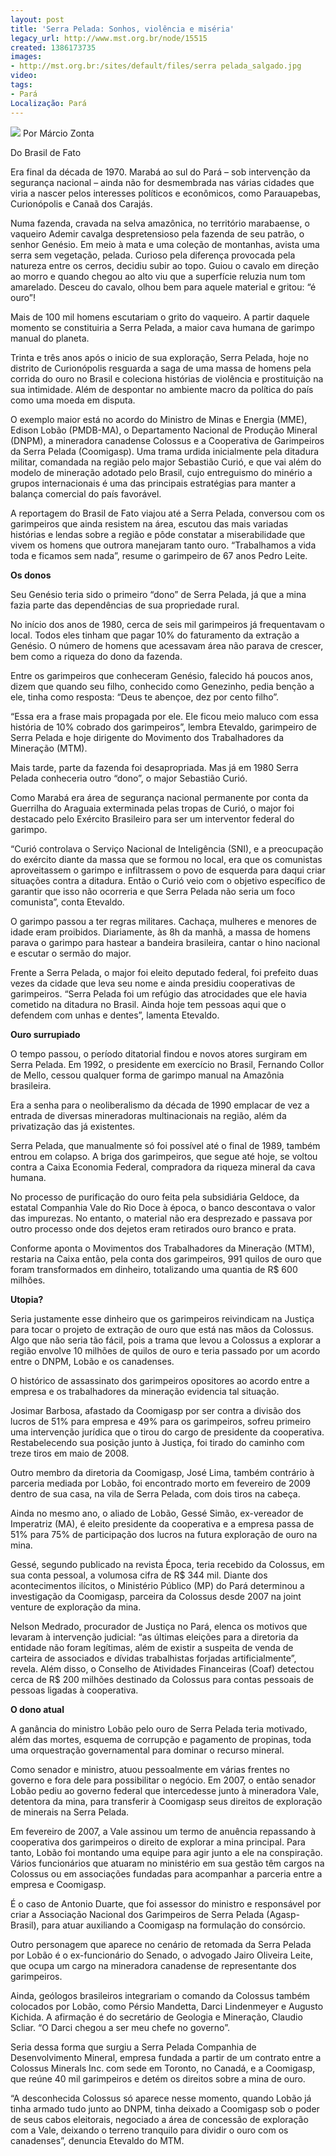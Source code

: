 ```yaml
---
layout: post
title: 'Serra Pelada: Sonhos, violência e miséria'
legacy_url: http://www.mst.org.br/node/15515
created: 1386173735
images:
- http://mst.org.br:/sites/default/files/serra pelada_salgado.jpg
video: 
tags:
- Pará
Localização: Pará
---
```



![](/sites/default/files/serra%20pelada_salgado.jpg)
Por Márcio Zonta

Do Brasil de Fato

Era final da década de 1970. Marabá ao sul do Pará – sob intervenção da segurança nacional – ainda não for desmembrada nas várias cidades que viria a nascer pelos interesses políticos e econômicos, como Parauapebas, Curionópolis e Canaã dos Carajás. 


Numa fazenda, cravada na selva amazônica, no território marabaense, o vaqueiro Ademir cavalga despretensioso pela fazenda de seu patrão, o senhor Genésio. Em meio à mata e uma coleção de montanhas, avista uma serra sem vegetação, pelada. Curioso pela diferença provocada pela natureza entre os cerros, decidiu subir ao topo. Guiou o cavalo em direção ao morro e quando chegou ao alto viu que a superfície reluzia num tom amarelado. Desceu do cavalo, olhou bem para aquele material e gritou: “é ouro”! 


Mais de 100 mil homens escutariam o grito do vaqueiro. A partir daquele momento se constituiria a Serra Pelada, a maior cava humana de garimpo manual do planeta. 


Trinta e três anos após o inicio de sua exploração, Serra Pelada, hoje no distrito de Curionópolis resguarda a saga de uma massa de homens pela corrida do ouro no Brasil e coleciona histórias de violência e prostituição na sua intimidade. Além de despontar no ambiente macro da política do país como uma moeda em disputa. 


O exemplo maior está no acordo do Ministro de Minas e Energia (MME), Edison Lobão (PMDB-MA), o Departamento Nacional de Produção Mineral (DNPM), a mineradora canadense Colossus e a Cooperativa de Garimpeiros da Serra Pelada (Coomigasp). Uma trama urdida inicialmente pela ditadura militar, comandada na região pelo major Sebastião Curió, e que vai além do modelo de mineração adotado pelo Brasil, cujo entreguismo do minério a grupos internacionais é uma das principais estratégias para manter a balança comercial do país favorável. 


A reportagem do Brasil de Fato viajou até a Serra Pelada, conversou com os garimpeiros que ainda resistem na área, escutou das mais variadas histórias e lendas sobre a região e pôde constatar a miserabilidade que vivem os homens que outrora manejaram tanto ouro. “Trabalhamos a vida toda e ficamos sem nada”, resume o garimpeiro de 67 anos Pedro Leite. 


**Os donos**


Seu Genésio teria sido o primeiro “dono” de Serra Pelada, já que a mina fazia parte das dependências de sua propriedade rural. 


No início dos anos de 1980, cerca de seis mil garimpeiros já frequentavam o local. Todos eles tinham que pagar 10% do faturamento da extração a Genésio. O número de homens que acessavam área não parava de crescer, bem como a riqueza do dono da fazenda. 


Entre os garimpeiros que conheceram Genésio, falecido há poucos anos, dizem que quando seu filho, conhecido como Genezinho, pedia benção a ele, tinha como resposta: “Deus te abençoe, dez por cento filho”. 


“Essa era a frase mais propagada por ele. Ele ficou meio maluco com essa história de 10% cobrado dos garimpeiros”, lembra Etevaldo, garimpeiro de Serra Pelada e hoje dirigente do Movimento dos Trabalhadores da Mineração (MTM). 


Mais tarde, parte da fazenda foi desapropriada. Mas já em 1980 Serra Pelada conheceria outro “dono”, o major Sebastião Curió. 


Como Marabá era área de segurança nacional permanente por conta da Guerrilha do Araguaia exterminada pelas tropas de Curió, o major foi destacado pelo Exército Brasileiro para ser um interventor federal do garimpo. 


“Curió controlava o Serviço Nacional de Inteligência (SNI), e a preocupação do exército diante da massa que se formou no local, era que os comunistas aproveitassem o garimpo e infiltrassem o povo de esquerda para daqui criar situações contra a ditadura. Então o Curió veio com o objetivo específico de garantir que isso não ocorreria e que Serra Pelada não seria um foco comunista”, conta Etevaldo. 


O garimpo passou a ter regras militares. Cachaça, mulheres e menores de idade eram proibidos. Diariamente, às 8h da manhã, a massa de homens parava o garimpo para hastear a bandeira brasileira, cantar o hino nacional e escutar o sermão do major. 


Frente a Serra Pelada, o major foi eleito deputado federal, foi prefeito duas vezes da cidade que leva seu nome e ainda presidiu cooperativas de garimpeiros. “Serra Pelada foi um refúgio das atrocidades que ele havia cometido na ditadura no Brasil. Ainda hoje tem pessoas aqui que o defendem com unhas e dentes”, lamenta Etevaldo. 


**Ouro surrupiado**


O tempo passou, o período ditatorial findou e novos atores surgiram em Serra Pelada. Em 1992, o presidente em exercício no Brasil, Fernando Collor de Mello, cessou qualquer forma de garimpo manual na Amazônia brasileira. 


Era a senha para o neoliberalismo da década de 1990 emplacar de vez a entrada de diversas mineradoras multinacionais na região, além da privatização das já existentes. 


Serra Pelada, que manualmente só foi possível até o final de 1989, também entrou em colapso. A briga dos garimpeiros, que segue até hoje, se voltou contra a Caixa Economia Federal, compradora da riqueza mineral da cava humana. 


No processo de purificação do ouro feita pela subsidiária Geldoce, da estatal Companhia Vale do Rio Doce à época, o banco descontava o valor das impurezas. No entanto, o material não era desprezado e passava por outro processo onde dos dejetos eram retirados ouro branco e prata. 


Conforme aponta o Movimentos dos Trabalhadores da Mineração (MTM), restaria na Caixa então, pela conta dos garimpeiros, 991 quilos de ouro que foram transformados em dinheiro, totalizando uma quantia de R$ 600 milhões. 


**Utopia?**


Seria justamente esse dinheiro que os garimpeiros reivindicam na Justiça para tocar o projeto de extração de ouro que está nas mãos da Colossus. Algo que não seria tão fácil, pois a trama que levou a Colossus a explorar a região envolve 10 milhões de quilos de ouro e teria passado por um acordo entre o DNPM, Lobão e os canadenses. 


O histórico de assassinato dos garimpeiros opositores ao acordo entre a empresa e os trabalhadores da mineração evidencia tal situação. 


Josimar Barbosa, afastado da Coomigasp por ser contra a divisão dos lucros de 51% para empresa e 49% para os garimpeiros, sofreu primeiro uma intervenção jurídica que o tirou do cargo de presidente da cooperativa. Restabelecendo sua posição junto à Justiça, foi tirado do caminho com treze tiros em maio de 2008. 


Outro membro da diretoria da Coomigasp, José Lima, também contrário à parceria mediada por Lobão, foi encontrado morto em fevereiro de 2009 dentro de sua casa, na vila de Serra Pelada, com dois tiros na cabeça. 


Ainda no mesmo ano, o aliado de Lobão, Gessé Simão, ex-vereador de Imperatriz (MA), é eleito presidente da cooperativa e a empresa passa de 51% para 75% de participação dos lucros na futura exploração de ouro na mina. 


Gessé, segundo publicado na revista Época, teria recebido da Colossus, em sua conta pessoal, a volumosa cifra de R$ 344 mil. Diante dos acontecimentos ilícitos, o Ministério Público (MP) do Pará determinou a investigação da Coomigasp, parceira da Colossus desde 2007 na joint venture de exploração da mina. 


Nelson Medrado, procurador de Justiça no Pará, elenca os motivos que levaram à intervenção judicial: “as últimas eleições para a diretoria da entidade não foram legítimas, além de existir a suspeita de venda de carteira de associados e dívidas trabalhistas forjadas artificialmente”, revela. Além disso, o Conselho de Atividades Financeiras (Coaf) detectou cerca de R$ 200 milhões destinado da Colossus para contas pessoais de pessoas ligadas à cooperativa. 


**O dono atual**


A ganância do ministro Lobão pelo ouro de Serra Pelada teria motivado, além das mortes, esquema de corrupção e pagamento de propinas, toda uma orquestração governamental para dominar o recurso mineral. 


Como senador e ministro, atuou pessoalmente em várias frentes no governo e fora dele para possibilitar o negócio. Em 2007, o então senador Lobão pediu ao governo federal que intercedesse junto à mineradora Vale, detentora da mina, para transferir à Coomigasp seus direitos de exploração de minerais na Serra Pelada. 


Em fevereiro de 2007, a Vale assinou um termo de anuência repassando à cooperativa dos garimpeiros o direito de explorar a mina principal. Para tanto, Lobão foi montando uma equipe para agir junto a ele na conspiração. Vários funcionários que atuaram no ministério em sua gestão têm cargos na Colossus ou em associações fundadas para acompanhar a parceria entre a empresa e Coomigasp. 


É o caso de Antonio Duarte, que foi assessor do ministro e responsável por criar a Associação Nacional dos Garimpeiros de Serra Pelada (Agasp- Brasil), para atuar auxiliando a Coomigasp na formulação do consórcio. 


Outro personagem que aparece no cenário de retomada da Serra Pelada por Lobão é o ex-funcionário do Senado, o advogado Jairo Oliveira Leite, que ocupa um cargo na mineradora canadense de representante dos garimpeiros. 


Ainda, geólogos brasileiros integrariam o comando da Colossus também colocados por Lobão, como Pérsio Mandetta, Darci Lindenmeyer e Augusto Kichida. A afirmação é do secretário de Geologia e Mineração, Claudio Scliar. “O Darci chegou a ser meu chefe no governo”. 


Seria dessa forma que surgiu a Serra Pelada Companhia de Desenvolvimento Mineral, empresa fundada a partir de um contrato entre a Colossus Minerals Inc. com sede em Toronto, no Canadá, e a Coomigasp, que reúne 40 mil garimpeiros e detém os direitos sobre a mina de ouro. 


“A desconhecida Colossus só aparece nesse momento, quando Lobão já tinha armado tudo junto ao DNPM, tinha deixado a Coomigasp sob o poder de seus cabos eleitorais, negociado a área de concessão de exploração com a Vale, deixando o terreno tranquilo para dividir o ouro com os canadenses”, denuncia Etevaldo do MTM.
